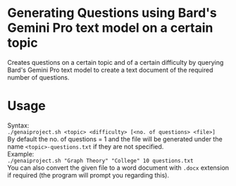 # Generating Questions using Bard's Gemini Pro text model on a certain topic
Creates questions on a certain topic and of a certain difficulty by querying Bard's Gemini Pro text model to create a text document of the required number of questions. 

# Usage
Syntax: <br>
`./genaiproject.sh <topic> <difficulty> [<no. of questions> <file>]`<br>
By default the no. of questions = 1 and the file will be generated under the name `<topic>-questions.txt` if they are not specified.<br>
Example: <br>
`./genaiproject.sh "Graph Theory" "College" 10 questions.txt`
<br>
You can also convert the given file to a word document with `.docx` extension if required (the program will prompt you regarding this). 

